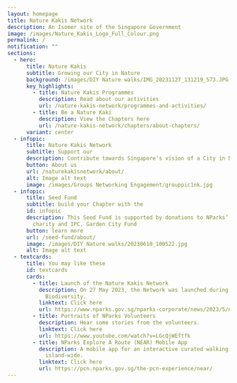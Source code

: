 ```yaml
---
layout: homepage
title: Nature Kakis Network
description: An Isomer site of the Singapore Government
image: /images/Nature_Kakis_Logo_Full_Colour.png
permalink: /
notification: ""
sections:
  - hero:
      title: Nature Kakis
      subtitle: Growing our City in Nature
      background: /images/DIY Nature walks/IMG_20231127_131219_573.JPG
      key_highlights:
        - title: Nature Kakis Programmes
          description: Read about our activities
          url: /nature-kakis-network/programmes-and-activities/
        - title: Be a Nature Kaki
          description: View the Chapters here
          url: /nature-kakis-network/chapters/about-chapters/
      variant: center
  - infopic:
      title: Nature Kakis Network
      subtitle: Support our
      description: Contribute towards Singapore’s vision of a City in Nature
      button: About us
      url: /naturekakisnetwork/about/
      alt: Image alt text
      image: /images/Groups Networking Engagement/grouppic1nk.jpg
  - infopic:
      title: Seed Fund
      subtitle: build your Chapter with the
      id: infopic
      description: This Seed Fund is supported by donations to NParks’ registered
        charity and IPC, Garden City Fund
      button: learn more
      url: /seed-fund/about/
      image: /images/DIY Nature walks/20230610_100522.jpg
      alt: Image alt text
  - textcards:
      title: You may like these
      id: textcards
      cards:
        - title: Launch of the Nature Kakis Network
          description: On 27 May 2023, the Network was launched during the Festival of
            Biodiversity.
          linktext: Click here
          url: https://www.nparks.gov.sg/nparks-corporate/news/2023/5/new-nparks-initiatives-to-strengthen-ecological-connectivity-and-encourage-community-stewardship-to-further-city-in-nature-vision
        - title: Portraits of NParks Volunteers
          description: Hear some stories from the volunteers.
          linktext: Click here
          url: https://www.youtube.com/watch?v=LGcQjWEftfk
        - title: NParks Explore A Route (NEAR) Mobile App
          description: A mobile app for an interactive curated walking experience
            island-wide.
          linktext: Click here
          url: https://pcn.nparks.gov.sg/the-pcn-experience/near/
---
```

